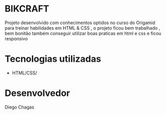 # BIKCRAFT


Projeto desenvolvido com conhecimentos optidos no curso do Origamid para treinar habilidades em HTML & CSS , o projeto ficou bem trabalhado , bem bonitão também conseguir utilizar boas praticas em html e css e ficou responsivo 




# Tecnologias utilizadas

- HTML/CSS/



# Desenvolvedor 

Diego Chagas